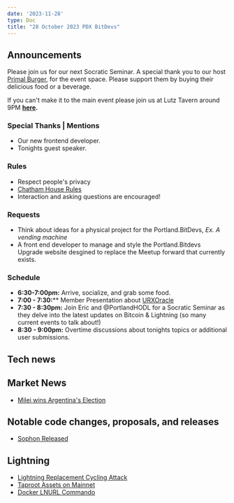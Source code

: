 ```yaml
---
date: '2023-11-28'
type: Doc
title: "28 October 2023 PDX BitDevs"
---
```


## Announcements

Please join us for our next Socratic Seminar. A special thank you to our host <a href="https://dicksprimalburger.com/" data-no-summary>Primal Burger</a>, for the event space. Please support them by buying their delicious food or a beverage.

If you can't make it to the main event please join us at Lutz Tavern around 9PM **<a href="https://www.lutztavern.com/" data-no-summary>here</a>.**

### Special Thanks | Mentions
- Our new frontend developer.
- Tonights guest speaker.

### Rules
- Respect people's privacy
- [Chatham House Rules](https://www.chathamhouse.org/about-us/chatham-house-rule)
- Interaction and asking questions are encouraged!

### Requests
- Think about ideas for a physical project for the Portland.BitDevs, *Ex. A vending machine*
- A front end developer to manage and style the Portland.Bitdevs Upgrade website desgined to replace the Meetup forward that currently exists.

### Schedule
- **6:30-7:00pm:** Arrive, socialize, and grab some food.
- **7:00 - 7:30:**** Member Presentation about [URXOracle](https://utxo.live/oracle)
- **7:30 - 8:30pm:** Join Eric and @PortlandHODL for a Socratic Seminar as they delve into the latest updates on Bitcoin & Lightning (so many current events to talk about!)
- **8:30 - 9:00pm:** Overtime discussions about tonights topics or additional user submissions.

## Tech news

## Market News
- [Milei wins Argentina's Election](https://twitter.com/unusual_whales/status/1726378361423863891)

## Notable code changes, proposals, and releases
- [Sophon Released](https://github.com/ordinals/ord/compare/master...rot13maxi:ord:sophon/brc20)

## Lightning
- [Lightning Replacement Cycling Attack](https://twitter.com/mononautical/status/1715736832950825224)
- [Taproot Assets on Mainnet](https://lightning.engineering/posts/2023-10-18-taproot-assets-v0.3/)
- [Docker LNURL Commando](https://github.com/russeree/docker-lnurl-commando)
